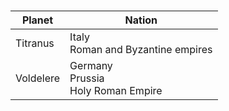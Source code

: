 # 
|Planet|Nation|
|---|---|
Titranus | Italy<br/>Roman and Byzantine empires
Voldelere | Germany<br/>Prussia<br/>Holy Roman Empire 
